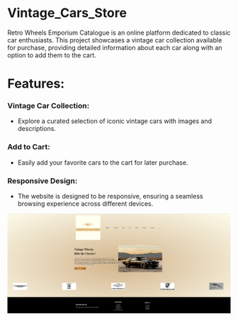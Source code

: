 # Vintage_Cars_Store
Retro Wheels Emporium Catalogue is an online platform dedicated to classic car enthusiasts. This project showcases a vintage car collection available for purchase, providing detailed information about each car along with an option to add them to the cart.

# Features:
### Vintage Car Collection: 
- Explore a curated selection of iconic vintage cars with images and descriptions.
### Add to Cart: 
- Easily add your favorite cars to the cart for later purchase.
### Responsive Design:
- The website is designed to be responsive, ensuring a seamless browsing experience across different devices.

![Alt text](img.png)
